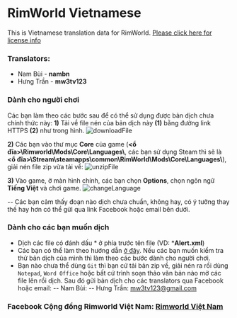 # RimWorld Vietnamese
This is Vietnamese translation data for RimWorld.
[Please click here for license info](http://ludeon.com/forums/index.php?topic=2933.0)

### Translators:
- Nam Bùi - **nambn**
- Hưng Trần - **mw3tv123**

### Dành cho người chơi
Các bạn làm theo các bước sau để có thể sử dụng được bản dịch chưa chính thức này:
**1)** Tải về file nén của bản dịch này **(1)** bằng đường link HTTPS **(2)** như trong hình.
![downloadFile](https://i.imgur.com/X9m8Ecb.png)

**2)** Các bạn vào thư mục **Core** của game (**<ổ đĩa>\Rimworld\Mods\Core\Languages\\**, các bạn sử dụng Steam thì sẽ là **<ổ đĩa>\Stream\steamapps\common\RimWorld\Mods\Core\Languages\\**), giải nén file zip vừa tải về:
![unzipFile](https://i.imgur.com/d3mVZ5w.png)

**3)** Vào game, ở màn hình chính, các bạn chọn **Options**, chọn ngôn ngữ **Tiếng Việt** và chơi game.
![changeLanguage](https://i.imgur.com/jJTLkLc.png)

-- Các bạn cảm thấy đoạn nào dịch chưa chuẩn, không hay, có ý tưởng thay thế hay hơn có thể gửi qua link Facebook hoặc email bên dưới.

### Dành cho các bạn muốn dịch
- Dịch các file có đánh dấu * ở phía trước tên file (VD: ***Alert.xml**)
- Các bạn có thể làm theo hướng dẫn [ở đây](https://ludeon.com/forums/index.php?topic=2933.0). Nếu các bạn muốn kiểm tra thử bản dịch của mình thì làm theo các bước dành cho người chơi.
- Bạn nào chưa thể dùng `Git` thì bạn cứ tải bản zip về, giải nén ra rồi dùng `Notepad`, `Word Office` hoặc bất cứ trình soạn thảo văn bản nào mở các file lên rồi dịch. Sau đó gửi bản dịch cho các translators qua Facebook hoặc email:
-- Nam Bùi: 
-- Hưng Trần: mw3tv123@gmail.com

### Facebook Cộng đồng Rimworld Việt Nam: [Rimworld Việt Nam](https://www.facebook.com/groups/429801467205824/)